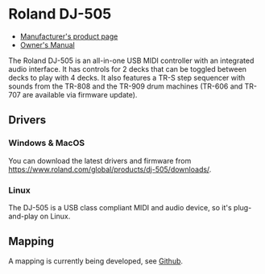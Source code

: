 # Roland DJ-505

  - [Manufacturer's product
    page](https://www.roland.com/global/products/dj-505/)
  - [Owner's
    Manual](https://www.roland.com/global/support/by_product/dj-505/owners_manuals/)

The Roland DJ-505 is an all-in-one USB MIDI controller with an
integrated audio interface. It has controls for 2 decks that can be
toggled between decks to play with 4 decks. It also features a TR-S step
sequencer with sounds from the TR-808 and the TR-909 drum machines
(TR-606 and TR-707 are available via firmware update).

## Drivers

### Windows & MacOS

You can download the latest drivers and firmware from
<https://www.roland.com/global/products/dj-505/downloads/>.

### Linux

The DJ-505 is a USB class compliant MIDI and audio device, so it's
plug-and-play on Linux.

## Mapping

A mapping is currently being developed, see
[Github](https://github.com/Holzhaus/mixxx/tree/roland-dj-505-mapping).
